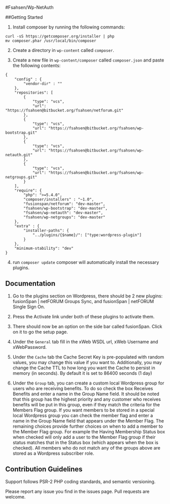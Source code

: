 #Fsahsen/Wp-NetAuth

##Getting Started

1. Install composer by running the following commands:
```
curl -sS https://getcomposer.org/installer | php
mv composer.phar /usr/local/bin/composer
```

2. Create a directory in `wp-content` called `composer`.

3. Create a new file in `wp-content/composer` called `composer.json` and paste the following contents:
```
{
    "config" : {
        "vendor-dir" : ""
    },
    "repositories": [
        {
            "type": "vcs",
            "url": "https://fsahsen@bitbucket.org/fsahsen/netforum.git"
        },
        {
            "type": "vcs",
            "url": "https://fsahsen@bitbucket.org/fsahsen/wp-bootstrap.git"
        },
        {
            "type": "vcs",
            "url": "https://fsahsen@bitbucket.org/fsahsen/wp-netauth.git"
        },
        {
            "type": "vcs",
            "url": "https://fsahsen@bitbucket.org/fsahsen/wp-netgroups.git"
        }
    ],
    "require": {
        "php": ">=5.4.0",
        "composer/installers" : "~1.0",
        "fusionspan/netforum": "dev-master",
        "fsahsen/wp-bootstrap": "dev-master",
        "fsahsen/wp-netauth": "dev-master",
        "fsahsen/wp-netgroups": "dev-master"
    },
    "extra" : {
        "installer-paths": {
            "../plugins/{$name}/": ["type:wordpress-plugin"]
        }
    },
    "minimum-stability": "dev"
}
```
4. run `composer update` composer will automatically install the necessary plugins.


## Documentation

1. Go to the plugins section on Wordpress, there should be 2 new plugins: fusionSpan | netFORUM Groups Sync, and fusionSpan | netFORUM Single Sign On.

1. Press the Activate link under both of these plugins to activate them.

3. There should now be an option on the side bar called fusionSpan. Click on it to go the setup page.

4. Under the `General` tab fill in the xWeb WSDL url, xWeb Username and xWebPassword.

5. Under the `Cache` tab the Cache Secret Key is pre-populated with random values, you may change this value if you want to. Additionally, you may change the Cache TTL to how long you want the Cache to persist in memory (in seconds). By default it is set to 86400 seconds (1 day)

6. Under the `Group` tab, you can create a custom local Wordpress group for users who are receiving benefits. To do so check the box Receives Benefits and enter a name in the Group Name field. It should be noted that this group has the highest priority and any customer who receives benefits will be put in this group, even if they match the criteria for the Members Flag group. If you want members to be stored in a special local Wordpress group you can check the member flag and enter a name in the Group Name field that appears under the Member Flag. The remaining choices provide further choices on when to add a member to the Member Flag group. For example the Having Membership Status box when checked will only add a user to the Member Flag group if their status matches that in the Status box (which appears when the box is checked). All members who do not match any of the groups above are stored as a Wordpress subscriber role.


## Contribution Guidelines

Support follows PSR-2 PHP coding standards, and semantic versioning.

Please report any issue you find in the issues page. Pull requests are welcome.
